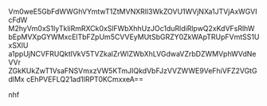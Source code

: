 Vm0weE5GbFdWWGhVYmtwT1ZtMVNXRll3WkZOVU1WVjNXa1JTVjAxWGVIcFdW
M2hyVm0xS1IyTkliRmRXCk0xSlFWbXhhUzJOc1duRldiRlpwQ2xKdVFsRlhW
bEpMVXpGYWMxcElTbFZpUm5CVVEyMUtSbGRZY0ZkWApTRUpFVmtSS1UxSXlU
a1ppUjNCVFRUQktlVkV5TVZkalZrWlZWbXhLVGdwaVZrbDZWMVphWVdNeVVr
ZGkKUkZwT1VsaFNSVmxzVW5KTmJIQkdVbFJzVVZWWE9VeFhiVFZ2VGtGdlMx
cEhPVEFLQ21ad1lRPT0KCmxxeA==

nhf